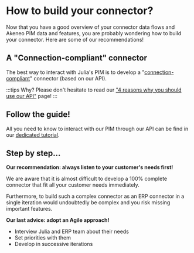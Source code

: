 # How to build your connector?

Now that you have a good overview of your connector data flows and Akeneo PIM data and features, you are probably wondering how to build your connector.
Here are some of our recommendations!

## A "Connection-compliant" connector

The best way to interact with Julia's PIM is to develop a "[connection-compliant](https://help.akeneo.com/pim/serenity/articles/what-is-a-connection.html)" connector (based on our API).

:::tips
Why?
Please don't hesitate to read our ["4 reasons why you should use our API"](https://api.akeneo.com/documentation/why-the-api.html#4-reasons-why-you-should-use-our-api) page!
:::

## Follow the guide!

All you need to know to interact with our PIM through our API can be find in our [dedicated tutorial](https://api.akeneo.com/getting-started/connect-the-pim-4x/welcome.html).

## Step by step...

**Our recommendation: always listen to your customer's needs first!**

We are aware that it is almost difficult to develop a 100% complete connector that fit all your customer needs immediately.

Furthermore, to build such a complex connector as an ERP connector in a single iteration would undoubtedly be complex and you risk missing important features.

**Our last advice: adopt an Agile approach!**

* Interview Julia and ERP team about their needs
* Set priorities with them
* Develop in successive iterations
